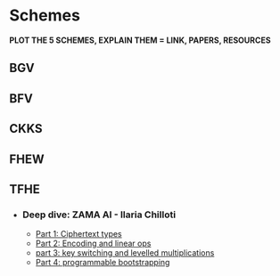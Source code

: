 # Schemes

**PLOT THE 5 SCHEMES, EXPLAIN THEM = LINK, PAPERS, RESOURCES**

## BGV

## BFV

## CKKS

## FHEW

## TFHE

- ### Deep dive: ZAMA AI - Ilaria Chilloti

   - [Part 1: Ciphertext types](https://www.zama.ai/post/tfhe-deep-dive-part-1?utm_source=tfhe_deep_dive_part_I&utm_medium=substack&utm_campaign=blogpost)
   - [Part 2: Encoding and linear ops](https://www.zama.ai/post/tfhe-deep-dive-part-2?utm_source=tfhe_deep_dive_part_I&utm_medium=substack&utm_campaign=blogpost)
   - [part 3: key switching and levelled multiplications](https://www.zama.ai/post/tfhe-deep-dive-part-3?utm_source=tfhe_deep_dive_part_3&utm_medium=substack&utm_campaign=blogpost)
   - [Part 4: programmable bootstrapping](https://www.zama.ai/post/tfhe-deep-dive-part-4)







